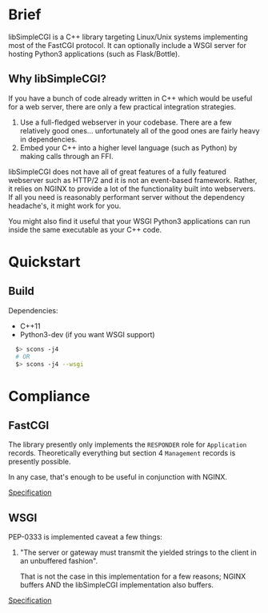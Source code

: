 <!-- vim: ts=2 sw=2 ai tw=72 et
  -->

# Brief

  libSimpleCGI is a C++ library targeting Linux/Unix systems
implementing most of the FastCGI protocol.  It can optionally include a
WSGI server for hosting Python3 applications (such as Flask/Bottle).


## Why libSimpleCGI?

  If you have a bunch of code already written in C++ which would be
useful for a web server, there are only a few practical integration
strategies.

  1.  Use a full-fledged webserver in your codebase.  There are a few
      relatively good ones... unfortunately all of the good ones are
      fairly heavy in dependencies.
  2.  Embed your C++ into a higher level language (such as Python) by
      making calls through an FFI.

libSimpleCGI does not have all of great features of a fully featured
webserver such as HTTP/2 and it is not an event-based framework.
Rather, it relies on NGINX to provide a lot of the functionality built
into webservers.  If all you need is reasonably performant server
without the dependency headache's, it might work for you.

You might also find it useful that your WSGI Python3 applications can
run inside the same executable as your C++ code.


# Quickstart

## Build

Dependencies:

  - C++11
  - Python3-dev (if you want WSGI support)


```bash
  $> scons -j4
  # OR
  $> scons -j4 --wsgi
```

# Compliance

## FastCGI

  The library presently only implements the `RESPONDER` role for
`Application` records.  Theoretically everything but section 4
`Management` records is presently possible.

  In any case, that's enough to be useful in conjunction with NGINX.

  [Specification](https://htmlpreview.github.io/?https://github.com/FastCGI-Archives/fcgi2/blob/master/doc/fcgi-spec.html#S4)

## WSGI

  PEP-0333 is implemented caveat a few things:

  1.  "The server or gateway must transmit the yielded strings to the
      client in an unbuffered fashion".

      That is not the case in this implementation for a few reasons;
      NGINX buffers AND the libSimpleCGI implementation also buffers.

  [Specification](https://www.python.org/dev/peps/pep-0333/)
